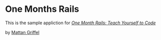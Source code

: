# One Months Rails

This is the sample appliction for 
[*One Month Rails: Teach Yourself to Code*](http://onemonthrails.com)

by [Mattan Griffel](http://mattangriffel.com)